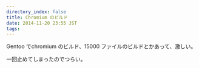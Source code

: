 ```yaml
---
directory_index: false
title: Chromium のビルド
date: 2014-11-20 23:55 JST
tags:
---
```


Gentoo でchromium のビルド、15000 ファイルのビルドとかあって、激しい。

一回止めてしまったのでつらい。
